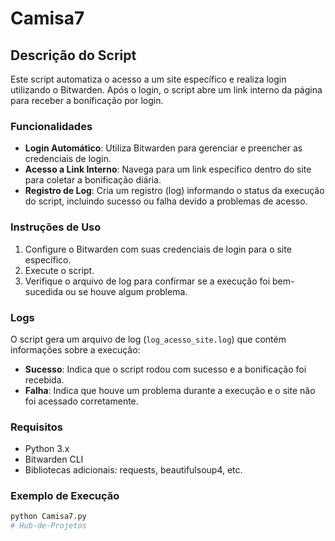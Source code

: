 ﻿# Camisa7
## Descrição do Script

Este script automatiza o acesso a um site específico e realiza login utilizando o Bitwarden. Após o login, o script abre um link interno da página para receber a bonificação por login. 

### Funcionalidades

- **Login Automático**: Utiliza Bitwarden para gerenciar e preencher as credenciais de login.
- **Acesso a Link Interno**: Navega para um link específico dentro do site para coletar a bonificação diária.
- **Registro de Log**: Cria um registro (log) informando o status da execução do script, incluindo sucesso ou falha devido a problemas de acesso.

### Instruções de Uso

1. Configure o Bitwarden com suas credenciais de login para o site específico.
2. Execute o script.
3. Verifique o arquivo de log para confirmar se a execução foi bem-sucedida ou se houve algum problema.

### Logs

O script gera um arquivo de log (`log_acesso_site.log`) que contém informações sobre a execução:
- **Sucesso**: Indica que o script rodou com sucesso e a bonificação foi recebida.
- **Falha**: Indica que houve um problema durante a execução e o site não foi acessado corretamente.

### Requisitos

- Python 3.x
- Bitwarden CLI
- Bibliotecas adicionais: requests, beautifulsoup4, etc.

### Exemplo de Execução

```bash
python Camisa7.py
#   H u b - d e - P r o j e t o s  
 